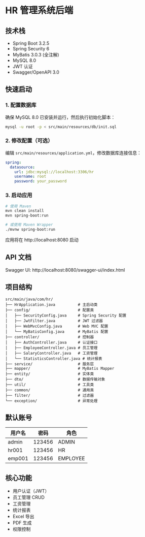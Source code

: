 # HR 管理系统后端

## 技术栈

- Spring Boot 3.2.5
- Spring Security 6
- MyBatis 3.0.3 (全注解)
- MySQL 8.0
- JWT 认证
- Swagger/OpenAPI 3.0

## 快速启动

### 1. 配置数据库

确保 MySQL 8.0 已安装并运行，然后执行初始化脚本：

```bash
mysql -u root -p < src/main/resources/db/init.sql
```

### 2. 修改配置（可选）

编辑 `src/main/resources/application.yml`，修改数据库连接信息：

```yaml
spring:
  datasource:
    url: jdbc:mysql://localhost:3306/hr
    username: root
    password: your_password
```

### 3. 启动应用

```bash
# 使用 Maven
mvn clean install
mvn spring-boot:run

# 或使用 Maven Wrapper
./mvnw spring-boot:run
```

应用将在 http://localhost:8080 启动

## API 文档

Swagger UI: http://localhost:8080/swagger-ui/index.html

## 项目结构

```
src/main/java/com/hr/
├── HrApplication.java          # 主启动类
├── config/                     # 配置类
│   ├── SecurityConfig.java     # Spring Security 配置
│   ├── JwtFilter.java          # JWT 过滤器
│   ├── WebMvcConfig.java       # Web MVC 配置
│   └── MyBatisConfig.java      # MyBatis 配置
├── controller/                 # 控制器
│   ├── AuthController.java     # 认证接口
│   ├── EmployeeController.java # 员工管理
│   ├── SalaryController.java   # 工资管理
│   └── StatisticsController.java # 统计报表
├── service/                    # 服务层
├── mapper/                     # MyBatis Mapper
├── entity/                     # 实体类
├── dto/                        # 数据传输对象
├── util/                       # 工具类
├── common/                     # 通用类
├── filter/                     # 过滤器
└── exception/                  # 异常处理
```

## 默认账号

| 用户名 | 密码 | 角色 |
|--------|------|------|
| admin | 123456 | ADMIN |
| hr001 | 123456 | HR |
| emp001 | 123456 | EMPLOYEE |

## 核心功能

- 用户认证（JWT）
- 员工管理 CRUD
- 工资管理
- 统计报表
- Excel 导出
- PDF 生成
- 权限控制

